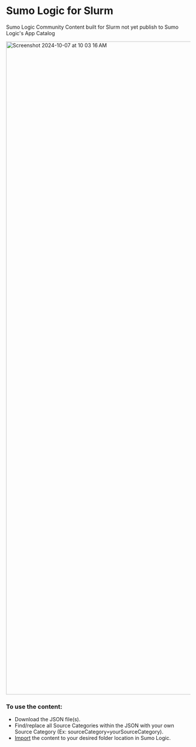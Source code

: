 # Sumo Logic for Slurm
Sumo Logic Community Content built for Slurm not yet publish to Sumo Logic's App Catalog

<img width="1785" alt="Screenshot 2024-10-07 at 10 03 16 AM" src="https://github.com/user-attachments/assets/11de0800-a941-4217-98c9-9013dae221aa">

### To use the content:
- Download the JSON file(s).
- Find/replace all Source Categories within the JSON with your own Source Category (Ex: sourceCategory=yourSourceCategory).
- [Import](https://help.sumologic.com/docs/get-started/library/#import-content) the content to your desired folder location in Sumo Logic.
